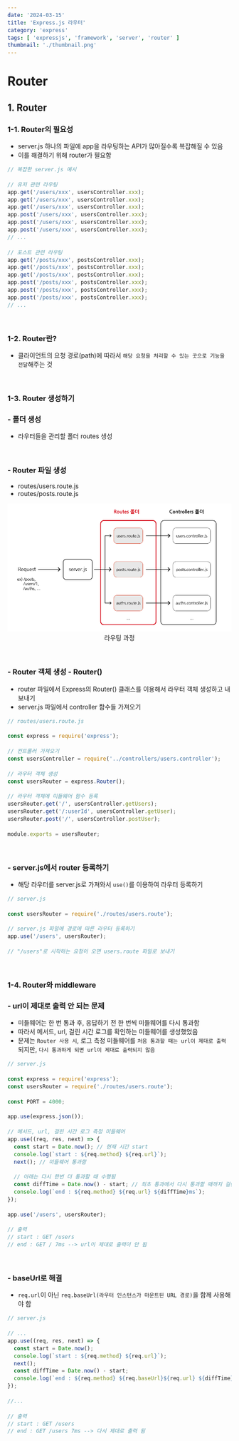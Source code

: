 ```yaml
---
date: '2024-03-15'
title: 'Express.js 라우터'
category: 'express'
tags: [ 'expressjs', 'framework', 'server', 'router' ]
thumbnail: './thumbnail.png'
---
```


# Router

## 1. Router

### 1-1. Router의 필요성

- server.js 하나의 파일에 app을 라우팅하는 API가 많아질수록 복잡해질 수 있음
- 이를 해결하기 위해 router가 필요함

```js
// 복잡한 server.js 예시

// 유저 관련 라우팅
app.get('/users/xxx', usersController.xxx);
app.get('/users/xxx', usersController.xxx);
app.get('/users/xxx', usersController.xxx);
app.post('/users/xxx', usersController.xxx);
app.post('/users/xxx', usersController.xxx);
app.post('/users/xxx', usersController.xxx);
// ...

// 포스트 관련 라우팅
app.get('/posts/xxx', postsController.xxx);
app.get('/posts/xxx', postsController.xxx);
app.get('/posts/xxx', postsController.xxx);
app.post('/posts/xxx', postsController.xxx);
app.post('/posts/xxx', postsController.xxx);
app.post('/posts/xxx', postsController.xxx);
// ...
```

<br/>

### 1-2. Router란?

- 클라이언트의 요청 경로(path)에 따라서 `해당 요청을 처리할 수 있는 곳으로 기능을 전달`해주는 것

<br/>

### 1-3. Router 생성하기

### - 폴더 생성

- 라우터들을 관리할 폴더 routes 생성

<br/>

### - Router 파일 생성

- routes/users.route.js
- routes/posts.route.js

<p align="center">
    <img src="Expressjs_routes.png" alt="Expressjs_routes"><br/>
    <span>라우팅 과정</span>
</p>

<br/>

### - Router 객체 생성 - Router()

- router 파일에서 Express의 Router() 클래스를 이용해서 라우터 객체 생성하고 내보내기
- server.js 파일에서 controller 함수들 가져오기

```js
// routes/users.route.js

const express = require('express');

// 컨트롤러 가져오기
const usersController = require('../controllers/users.controller');

// 라우터 객체 생성
const usersRouter = express.Router();

// 라우터 객체에 미들웨어 함수 등록
usersRouter.get('/', usersController.getUsers);
usersRouter.get('/:userId', usersController.getUser);
usersRouter.post('/', usersController.postUser);

module.exports = usersRouter;
```

<br/>

### - server.js에서 router 등록하기

- 해당 라우터를 server.js로 가져와서 `use()`를 이용하여 라우터 등록하기

```js
// server.js

const usersRouter = require('./routes/users.route');

// server.js 파일에 경로에 따른 라우터 등록하기
app.use('/users', usersRouter);

// "/users"로 시작하는 요청이 오면 users.route 파일로 보내기
```

<br/>

### 1-4. Router와 middleware

### - url이 제대로 출력 안 되는 문제

- 미들웨어는 한 번 통과 후, 응답하기 전 한 번씩 미들웨어를 다시 통과함
- 따라서 메서드, url, 걸린 시간 로그를 확인하는 미들웨어를 생성했었음
- 문제는 `Router 사용 시`, 로그 측정 미들웨어를 `처음 통과할 때는 url이 제대로 출력`되지만, `다시 통과하게 되면 url이 제대로 출력되지 않음`

```js
// server.js

const express = require('express');
const usersRouter = require('./routes/users.route');

const PORT = 4000;

app.use(express.json());

// 메서드, url, 걸린 시간 로그 측정 미들웨어
app.use((req, res, next) => {
  const start = Date.now(); // 현재 시간 start
  console.log(`start : ${req.method} ${req.url}`);
  next(); // 미들웨어 통과함

  // 아래는 다시 한번 더 통과할 때 수행됨
  const diffTime = Date.now() - start; // 최초 통과에서 다시 통과할 때까지 걸린 시간
  console.log(`end : ${req.method} ${req.url} ${diffTime}ms`);
});

app.use('/users', usersRouter);

// 출력
// start : GET /users
// end : GET / 7ms --> url이 제대로 출력이 안 됨
```

<br/>

### - baseUrl로 해결

- `req.url`이 아닌 `req.baseUrl(라우터 인스턴스가 마운트된 URL 경로)`을 함께 사용해야 함

```js
// server.js

// ...
app.use((req, res, next) => {
  const start = Date.now();
  console.log(`start : ${req.method} ${req.url}`);
  next();
  const diffTime = Date.now() - start;
  console.log(`end : ${req.method} ${req.baseUrl}${req.url} ${diffTime}ms`);
});

//...

// 출력
// start : GET /users
// end : GET /users 7ms --> 다시 제대로 출력 됨
```

[//]: # (---)

[//]: # ()

[//]: # (## Source)

[//]: # ()

[//]: # (- [<>]&#40;<>&#41;)

